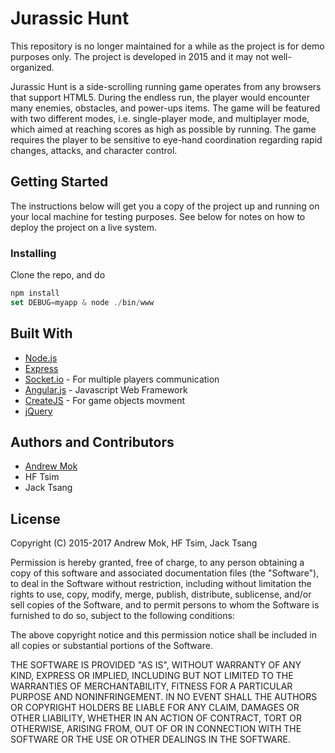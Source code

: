 Jurassic Hunt
======

This repository is no longer maintained for a while as the project is for demo purposes only. The project is developed in 2015 and it may not well-organized.

Jurassic Hunt is a side-scrolling running game operates from any browsers that support HTML5. During the endless run, the player would encounter many enemies, obstacles, and power-ups items. The game will be featured with two different modes, i.e. single-player mode, and multiplayer mode, which aimed at reaching scores as high as possible by running. The game requires the player to be sensitive to eye-hand coordination regarding rapid changes, attacks, and character control.

## Getting Started

The instructions below will get you a copy of the project up and running on your local machine for testing purposes. See below for notes on how to deploy the project on a live system.

### Installing

Clone the repo, and do
```javascript
npm install
set DEBUG=myapp & node ./bin/www
```

## Built With

- [Node.js](https://nodejs.org/en/)
- [Express](http://expressjs.com/)
- [Socket.io](https://socket.io/) - For multiple players communication
- [Angular.js](https://angularjs.org/) - Javascript Web Framework
- [CreateJS](http://createjs.com/) - For game objects movment
- [jQuery](https://jquery.com/)

## Authors and Contributors

- [Andrew Mok](https://andrewmmc.com)
- HF Tsim
- Jack Tsang

## License

Copyright (C) 2015-2017 Andrew Mok, HF Tsim, Jack Tsang

Permission is hereby granted, free of charge, to any person obtaining a copy of this software and associated documentation files (the "Software"), to deal in the Software without restriction, including without limitation the rights to use, copy, modify, merge, publish, distribute, sublicense, and/or sell copies of the Software, and to permit persons to whom the Software is furnished to do so, subject to the following conditions:

The above copyright notice and this permission notice shall be included in all copies or substantial portions of the Software.

THE SOFTWARE IS PROVIDED "AS IS", WITHOUT WARRANTY OF ANY KIND, EXPRESS OR IMPLIED, INCLUDING BUT NOT LIMITED TO THE WARRANTIES OF MERCHANTABILITY, FITNESS FOR A PARTICULAR PURPOSE AND NONINFRINGEMENT. IN NO EVENT SHALL THE AUTHORS OR COPYRIGHT HOLDERS BE LIABLE FOR ANY CLAIM, DAMAGES OR OTHER LIABILITY, WHETHER IN AN ACTION OF CONTRACT, TORT OR OTHERWISE, ARISING FROM, OUT OF OR IN CONNECTION WITH THE SOFTWARE OR THE USE OR OTHER DEALINGS IN THE SOFTWARE.
